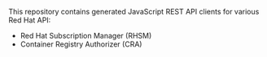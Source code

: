 This repository contains generated JavaScript REST API clients for various Red Hat API:
* Red Hat Subscription Manager (RHSM)
* Container Registry Authorizer (CRA)
